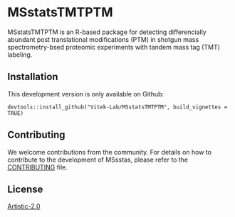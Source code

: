 # MSstatsTMTPTM

MSstatsTMTPTM is an R-based package for detecting differencially abundant post translational modifications (PTM) in shotgun mass spectrometry-bsed proteomic experiments with tandem mass tag (TMT) labeling. 

## Installation 

This development version is only available on Github:

```
devtools::install_github("Vitek-Lab/MSstatsTMTPTM", build_vignettes = TRUE)
```

## Contributing

We welcome contributions from the community. For details on how to contribute to the
development of MSsstas, please refer to the [CONTRIBUTING](https://github.com/Vitek-Lab/MSstatsTMTPTM/blob/master/.github/CONTRIBUTING.md) file.

## License

[Artistic-2.0](https://opensource.org/licenses/Artistic-2.0)
